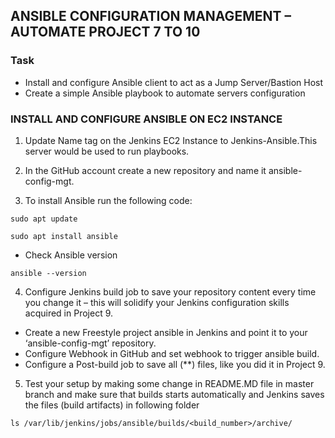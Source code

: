 ## ANSIBLE CONFIGURATION MANAGEMENT – AUTOMATE PROJECT 7 TO 10



### Task
- Install and configure Ansible client to act as a Jump Server/Bastion Host
- Create a simple Ansible playbook to automate servers configuration

### INSTALL AND CONFIGURE ANSIBLE ON EC2 INSTANCE
1. Update Name tag on the Jenkins EC2 Instance to Jenkins-Ansible.This server would be used to run playbooks.
2. In the  GitHub account create a new repository and name it ansible-config-mgt.

3. To install Ansible run the following code:
 
```
sudo apt update

sudo apt install ansible
```

* Check Ansible version
  
` ansible --version `

4. Configure Jenkins build job to save your repository content every time you change it – this will solidify your Jenkins configuration skills acquired in Project 9.

* Create a new Freestyle project ansible in Jenkins and point it to your ‘ansible-config-mgt’ repository.
* Configure Webhook in GitHub and set webhook to trigger ansible build.
* Configure a Post-build job to save all (**) files, like you did it in Project 9.
5. Test your setup by making some change in README.MD file in master branch and make sure that builds starts automatically and Jenkins saves the files (build artifacts) in following folder

`ls /var/lib/jenkins/jobs/ansible/builds/<build_number>/archive/`
